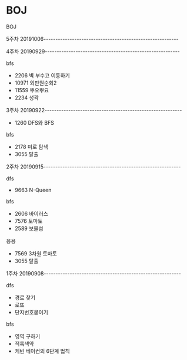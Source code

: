 # BOJ
BOJ

5주차 20191006---------------------------------------------------------


4주차 20190929---------------------------------------------------------

bfs
- 2206 벽 부수고 이동하기
- 10971 외판원순회2
- 11559 뿌요뿌요
- 2234 성곽

3주차 20190922----------------------------------------------------------

- 1260	DFS와 BFS

bfs
- 2178	미로 탐색
- 3055  탈출

2주차 20190915----------------------------------------------------------

dfs
- 9663 N-Queen

bfs
- 2606 바이러스
- 7576 토마토	
- 2589 보물섬

응용
- 7569 3차원 토마토
- 3055 탈출

1주차 20190908----------------------------------------------------------

dfs
-   경로 찾기
-   로또
-   단지번호붙이기

bfs
-   영역 구하기
-   적록색약
-   케빈 베이컨의 6단계 법칙
